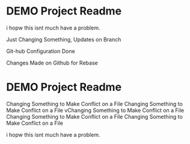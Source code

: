 # DEMO Project Readme

i hopw this isnt much have a problem.

Just Changing Something, Updates on Branch

Git-hub Configuration Done

Changes Made on Github for Rebase

# DEMO Project Readme

Changing Something to Make Conflict on a File
Changing Something to Make Conflict on a File
vChanging Something to Make Conflict on a File
Changing Something to Make Conflict on a File
Changing Something to Make Conflict on a File

i hopw this isnt much have a problem.
